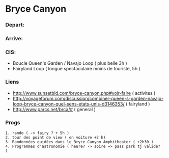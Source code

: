# Bryce Canyon

### Depart: 
### Arrive:

### CIS:
   * Boucle Queen's Garden / Navajo Loop ( plus belle 3h )
   * Fairyland Loop ( longue spectaculaire moins de touriste, 5h )
    
    
### Liens
   * http://www.sunsetbld.com/bryce-canyon.php#voir-faire ( activites )
   * http://voyageforum.com/discussion/combiner-queen-s-garden-navajo-loop-bryce-canyon-quel-sens-etats-unis-d3146353/ ( fairyland )
   * http://www.parcs.net/brca/# ( general )

### Progs
    1. rando ( -> fairy ? + 5h )
    2. tour des point de view ( en voiture +2 h)
    3. Randonnées guidées dans le Bryce Canyon Amphitheater ( +2h30 )
    4. Programmes d'astronomie ( heure? -> soire => pass park tj valide?   )
